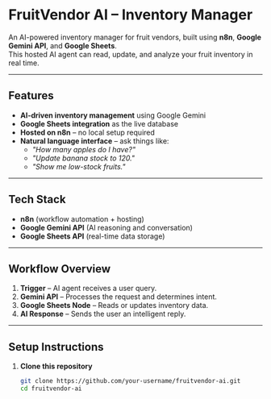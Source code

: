 # FruitVendor AI – Inventory Manager

An AI-powered inventory manager for fruit vendors, built using **n8n**, **Google Gemini API**, and **Google Sheets**.  
This hosted AI agent can read, update, and analyze your fruit inventory in real time.

---

## Features

- **AI-driven inventory management** using Google Gemini  
- **Google Sheets integration** as the live database  
- **Hosted on n8n** – no local setup required  
- **Natural language interface** – ask things like:
  - *"How many apples do I have?"*
  - *"Update banana stock to 120."*
  - *"Show me low-stock fruits."*

---

## Tech Stack

- **n8n** (workflow automation + hosting)
- **Google Gemini API** (AI reasoning and conversation)
- **Google Sheets API** (real-time data storage)

---

## Workflow Overview

1. **Trigger** – AI agent receives a user query.  
2. **Gemini API** – Processes the request and determines intent.  
3. **Google Sheets Node** – Reads or updates inventory data.  
4. **AI Response** – Sends the user an intelligent reply.

---

## Setup Instructions

1. **Clone this repository**  
   ```bash
   git clone https://github.com/your-username/fruitvendor-ai.git
   cd fruitvendor-ai
